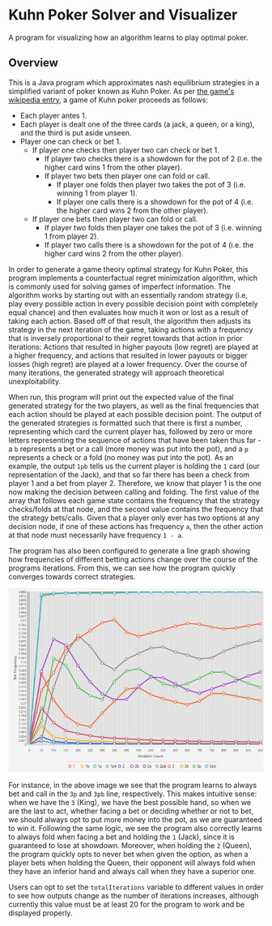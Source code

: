 # Kuhn Poker Solver and Visualizer

A program for visualizing how an algorithm learns to play optimal poker.

## Overview

This is a Java program which approximates nash equilibrium strategies in a simplified variant of poker known as Kuhn Poker. As per [the game's wikipedia entry](https://en.wikipedia.org/wiki/Kuhn_poker), a game of Kuhn poker proceeds as follows:

* Each player antes 1.
* Each player is dealt one of the three cards (a jack, a queen, or a king), and the third is put aside unseen.
* Player one can check or bet 1.
    * If player one checks then player two can check or bet 1.
        * If player two checks there is a showdown for the pot of 2 (i.e. the higher card wins 1 from the other player).
        * If player two bets then player one can fold or call.
            * If player one folds then player two takes the pot of 3 (i.e. winning 1 from player 1).
            * If player one calls there is a showdown for the pot of 4 (i.e. the higher card wins 2 from the other player).
    * If player one bets then player two can fold or call.
        * If player two folds then player one takes the pot of 3 (i.e. winning 1 from player 2).
        * If player two calls there is a showdown for the pot of 4 (i.e. the higher card wins 2 from the other player).

In order to generate a game theory optimal strategy for Kuhn Poker, this program implements a counterfactual regret minimization algorithm, which is commonly used for solving games of imperfect information. The algorithm works by starting out with an essentially random strategy (i.e, play every possible action in every possible decision point with completely equal chance) and then evaluates how much it won or lost as a result of taking each action. Based off of that result, the algorithm then adjusts its strategy in the next iteration of the game, taking actions with a frequency that is inversely proportional to their regret towards that action in prior iterations: Actions that resulted in higher payouts (low regret) are played at a higher frequency, and actions that resulted in lower payouts or bigger losses (high regret) are played at a lower frequency. Over the course of many iterations, the generated strategy will approach theoretical unexploitability.

When run, this program will print out the expected value of the final generated strategy for the two players, as well as the final frequencies that each action should be played at each possible decision point. The output of the generated strategies is formatted such that there is first a number, representing which card the current player has, followed by zero or more letters representing the sequence of actions that have been taken thus far - a `b` represents a bet or a call (more money was put into the pot), and a `p` represents a check or a fold (no money was put into the pot). As an example, the output `1pb` tells us the current player is holding the `1` card (our representation of the Jack), and that so far there has been a check from player 1 and a bet from player 2. Therefore, we know that player 1 is the one now making the decision between calling and folding. The first value of the array that follows each game state contains the frequency that the strategy checks/folds at that node, and the second value contains the frequency that the strategy bets/calls. Given that a player only ever has two options at any decision node, if one of these actions has frequency `a`, then the other action at that node must necessarily have frequency `1 - a`.

The program has also been configured to generate a line graph showing how frequencies of different betting actions change over the course of the programs iterations. From this, we can see how the program quickly converges towards correct strategies. 

![alt text](https://github.com/cli2032/poker-solver/blob/main/kuhnpokersolver/1000iterations.jpg?raw=true)

For instance, in the above image we see that the program learns to always bet and call in the `3p` and `3pb` line, respectively. This makes intuitive sense: when we have the `3` (King), we have the best possible hand, so when we are the last to act, whether facing a bet or deciding whether or not to bet, we should always opt to put more money into the pot, as we are guaranteed to win it. Following the same logic, we see the program also correctly learns to always fold when facing a bet and holding the `1` (Jack), since it is guaranteed to lose at showdown. Moreover, when holding the `2` (Queen), the program quickly opts to never bet when given the option, as when a player bets when holding the Queen, their opponent will always fold when they have an inferior hand and always call when they have a superior one.

Users can opt to set the `totalIterations` variable to different values in order to see how outputs change as the number of iterations increases, although currently this value must be at least 20 for the program to work and be displayed properly.
